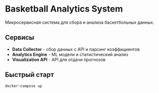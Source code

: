 # Basketball Analytics System

Микросервисная система для сбора и анализа баскетбольных данных.

## Сервисы

- **Data Collector** - сбор данных с API и парсинг коэффициентов
- **Analytics Engine** - ML модели и статистический анализ
- **Visualization API** - API для отдачи прогнозов

## Быстрый старт

```bash
docker-compose up
```
